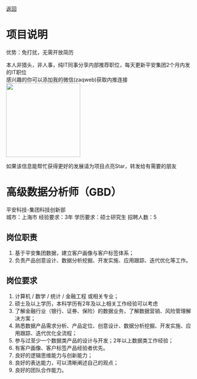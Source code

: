 [返回](../)

# 项目说明

优势：免打扰，无需开放简历

本人非猎头，非人事，纯IT同事分享内部推荐职位，每天更新平安集团2个月内发的IT职位  
感兴趣的你可以添加我的微信(zaqweb)获取内推连接  
<img src="https://github.com/zaqweb/PA-IT-JOBS/blob/master/WechatICode.jpeg"  height="200" width="200">

如果该信息能帮忙获得更好的发展请为项目点亮Star，转发给有需要的朋友

# 高级数据分析师（GBD）
平安科技-集团科技创新部  
城市：上海市 经验要求：3年 学历要求：硕士研究生  招聘人数：5

## 岗位职责
1. 基于平安集团数据，建立客户画像与客户标签体系；
2. 负责产品创意设计、数据分析挖掘、开发实施、应用跟踪、迭代优化等工作。

## 岗位要求
1. 计算机 / 数学 / 统计 / 金融工程 或相关专业；
2. 硕士及以上学历，本科学历有2年及以上相关工作经验可以考虑
3. 了解金融行业（银行、证券、保险）的数据业务，了解数据营销、风险管理解决方案；
4. 熟悉数据产品需求分析、产品定位、创意设计、数据分析挖掘、开发实施、应用跟踪、迭代优化全流程；
5. 参与过至少一个数据类产品的设计与开发；2年以上数据类工作经验；
6. 有客户画像、客户标签产品经验者优先。
7. 良好的逻辑思维能力与创新能力；
8. 良好的表达能力，可以清晰阐述自己的观点；
9. 良好的团队合作能力。




